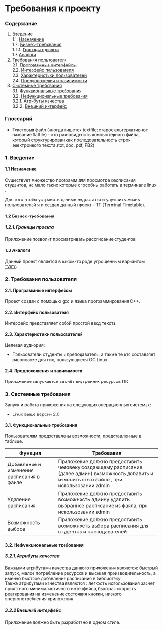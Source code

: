 # Требования к проекту
### Содержание
1. [Введение](#1) <br>
  1.1. [Назначение](#1.1) <br>
  1.2. [Бизнес-требования](#1.2) <br>
      1.2.1. [Границы проекта](#1.2.1) <br>
  1.3 [Аналоги](#1.3) <br>
2. [Требования пользователя](#2) <br>
  2.1. [Программные интерфейсы](#2.1) <br>
  2.2. [Интерфейс пользователя](#2.2) <br>
  2.3. [Характеристики пользователей](#2.3) <br>
  2.4. [Предположения и зависимости](#2.4) <br>
3. [Системные требования](#3.) <br>
  3.1. [Функциональные требования](#3.1) <br>
  3.2. [Нефункциональные требования](#3.2) <br>
     3.2.1. [Атрибуты качества](#3.2.1) <br>
     3.2.2. [Внешний интерфейс](#3.2.2) <br>

### Глоссарий
* Текстовый файл (иногда пишется textfile; старое альтернативное название flatfile) - это разновидность компьютерного файла, который структурирован как последовательность строк электронного текста.(txt, doc, pdf, FB2)
  
### 1. Введение <a name="1"></a>
#### 1.1 Назначение <a name="1.1"></a>
Существует множество программ для просмотра расписания студентов, но мало таких которые способны работать в терминале linux .

Для того чтобы устранить данные недостатки и улучшить жизнь пользователей я и создал данный проект - TT (Terminal Timetable).
#### 1.2 Бизнес-требования <a name="1.2"></a>
##### 1.2.1. Границы проекта <a name="1.2.1"></a>
Приложение позволит просматривать рассписание студентов
#### 1.3 Аналоги <a name="1.3"></a>
Данный проект является в каком-то роде упрощенным вариантом ["Vim"](https://www.vim.org/).
### 2. Требования пользователя <a name="2"></a>
#### 2.1. Программные интерфейсы <a name="2.1"></a>
Проект создан с помощью gcc и языка программирования C++.
#### 2.2. Интерфейс пользователя <a name="2.2"></a>
Интерфейс представляет собой простой ввод текста.
#### 2.3. Характеристики пользователей <a name="2.3"></a>
Целевая аудиория:
* Пользователи студенты и преподаватели, а также те кто составляет расписание для них, пользующиеся ОС Linux .
#### 2.4. Предположения и зависимости <a name="2.4"></a>
Приложение запускается за счёт внутренних ресурсов ПК
### 3. Системные требования <a name="3"></a>
Запуск и работа приложения на следующих операционных системах:
* Linux выше версии 2.6 
#### 3.1. Функциональные требования <a name="3.1"></a>
Пользователям предоставлены возможности, представленные в таблице.

Функция | Требования
--- | ---
Добавление и изменение расписания в файле | Приложение должно предоставить человеку создающему расписание (далее админ) возможность добавить и изменить его в файле , при использовании admin
Удаление расписания | Приложение должно предоставить возможность админу удалить выбранное расписание из файла, при использовании admin
Возможность выбора  | Приложение должно предоставить возможность выбора расписания для студентов и преподавателей

#### 3.2. Нефункциональные требования <a name="3.2"></a>
  ##### 3.2.1. Атрибуты качества <a name="3.2.1"></a>
Важными атрибутами качества данного приложения являются: быстрый запуск, малое потребление ресурсов и высокая производительность, а именно быстрое добавление расписания в библиотеку. <br/>
Также атрибутами качества являются : легкость использования засчет прияттного минималистичного интерфейса, быстрая скорость реагирования на изменение состояния кнопки, низкого энергопотребления приложения
  ##### 3.2.2 Внешний интерфейс <a name="3.2.2"></a>
Приложение должно быть разработано в одном стиле.
